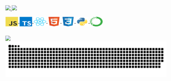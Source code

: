 <div>
  <a href="https://github.com/robsonspartano">
  <img height="180em" src="https://github-readme-stats.vercel.app/api?username=robsonspartano&show_icons=true&theme=dracula&include_all_commits=true&count_private=true"/>
  <img height="180em" src="https://github-readme-stats.vercel.app/api/top-langs/?username=robsonspartano&layout=compact&langs_count=16&theme=dracula"/>
</div>
<div style="display: inline_block"><br>
  <img align="center" alt="Spartano-Js" height="30" width="40" src="https://raw.githubusercontent.com/devicons/devicon/master/icons/javascript/javascript-original.svg">
  <img align="center" alt="Spartano-Ts" height="30" width="40" src="https://raw.githubusercontent.com/devicons/devicon/master/icons/typescript/typescript-original.svg">
  <img align="center" alt="Spartano-React" height="30" width="40" src="https://raw.githubusercontent.com/devicons/devicon/master/icons/react/react-original.svg">
  <img align="center" alt="Spartano-HTML" height="30" width="40" src="https://raw.githubusercontent.com/devicons/devicon/master/icons/html5/html5-original.svg">
  <img align="center" alt="Spartano-CSS" height="30" width="40" src="https://raw.githubusercontent.com/devicons/devicon/master/icons/css3/css3-original.svg">
  <img align="center" alt="Spartano-Python" height="30" width="40" src="https://raw.githubusercontent.com/devicons/devicon/master/icons/python/python-original.svg">
  <img align="center" alt="Spartano-Anaconda" height="30" width="40" src="https://raw.githubusercontent.com/devicons/devicon/master/icons/anaconda/anaconda-original.svg">
</div>

##

<div>
  <a href="https://www.linkedin.com/in/rssousa" target="_blank"><img src="https://img.shields.io/badge/-LinkedIn-%230077B5?style=for-the-badge&logo=linkedin&logoColor=white" target="_blank"></a>

</div>

<picture>
<source media="(prefers-color-scheme: dark)" srcset="https://raw.githubusercontent.com/robsonspartano/robsonspartano/output/github-contribution-grid-snake-dark.svg">
<source media="(prefers-color-scheme: dark)" srcset="https://raw.githubusercontent.com/robsonspartano/robsonspartano/output/github-contribution-grid-snake.svg">
<img alt="github contribution grid snake animation" src="https://raw.githubusercontent.com/robsonspartano/robsonspartano/output/github-contribution-grid-snake.svg">
</picture>


